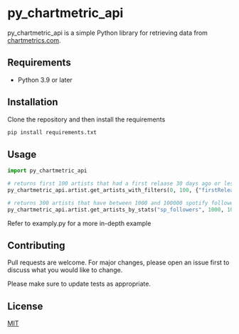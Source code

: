 # py_chartmetric_api

py_chartmetric_api is a simple Python library for retrieving data from [chartmetrics.com](https://chartmetric.com/).

## Requirements
- Python 3.9 or later

## Installation

Clone the repository and then install the requirements

```bash
pip install requirements.txt
```

## Usage

```python
import py_chartmetric_api

# returns first 100 artists that had a first relaase 30 days ago or less
py_chartmetric_api.artist.get_artists_with_filters(0, 100, {"firstReleaseDaysAgo": "30"})

# returns 300 artists that have between 1000 and 100000 spotify followers
py_chartmetric_api.artist.get_artists_by_stats("sp_followers", 1000, 100000, 300)

```
Refer to examply.py for a more in-depth example

## Contributing
Pull requests are welcome. For major changes, please open an issue first to discuss what you would like to change.

Please make sure to update tests as appropriate.

## License
[MIT](https://choosealicense.com/licenses/mit/)